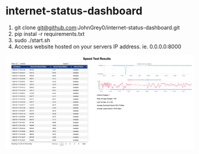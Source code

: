 # internet-status-dashboard

1. git clone git@github.com:JohnGrey0/internet-status-dashboard.git
2. pip instal -r requirements.txt
3. sudo ./start.sh
4. Access website hosted on your servers IP address. ie. 0.0.0.0:8000

![alt text](https://github.com/JohnGrey0/internet-status-dashboard/blob/main/example/Screenshot%202023-07-18%20at%2012.01.46%20AM.png?raw=true)

